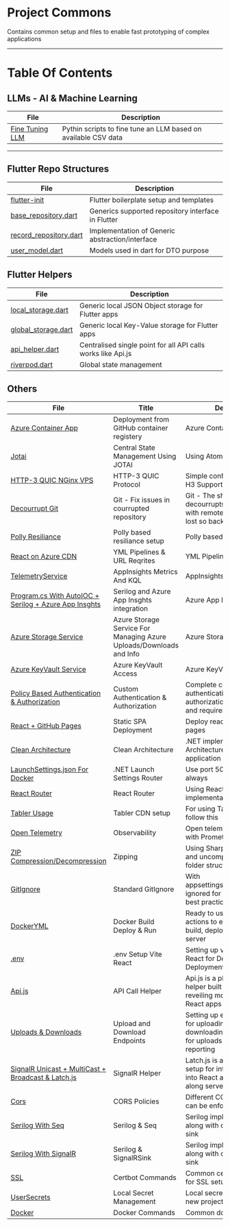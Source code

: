 # Project Commons
Contains common setup and files to enable fast prototyping of complex applications

<hr/>

# Table Of Contents

## LLMs - AI & Machine Learning

File | Description
--- | ---
<a href='docs/finetuning..md'>Fine Tuning LLM</a> | Pythin scripts to fine tune an LLM based on available CSV data

<hr/>

## Flutter Repo Structures

File | Description
--- | ---
<a href='commons/flutter/flutter-init.md'>flutter-init</a> | Flutter boilerplate setup and templates
<a href='commons/flutter/base_repository.md'>base_repository.dart</a> | Generics supported repository interface in Flutter
<a href='commons/flutter/record_repository.md'>record_repository.dart</a> | Implementation of Generic abstraction/interface
<a href='commons/flutter/user_model.md'>user_model.dart</a> | Models used in dart for DTO purpose

## Flutter Helpers

File | Description
--- | ---
<a href='commons/flutter/local_storage.md'>local_storage.dart</a> | Generic local JSON Object storage for Flutter apps
<a href='commons/flutter/global_storage.md'>global_storage.dart</a> | Generic local Key-Value storage for Flutter apps
<a href='commons/flutter/api_helper.md'>api_helper.dart</a> | Centralised single point for all API calls works like Api.js
<a href='commons/flutter/riverpod.md'>riverpod.dart</a> | Global state management

## Others

File | Title | Description
--- | --- | ---
<a href='commons/aca.md'>Azure Container App</a> | Deployment from GitHub container registery |  Azure Container App
<a href='commons/jotai.md'>Jotai</a> | Central State Management Using JOTAI |  Using Atoms
<a href='commons/nginx-conf.md'>HTTP-3 QUIC NGinx VPS</a> | HTTP-3 QUIC Protocol |  Simple conf for HTTP-3 QUIC H3 Support
<a href='commons/decourrupt-git.md'>Decourrupt Git</a> | Git - Fix issues in courrupted repository |  Git - The shell script decourrupts git and syncs with remote (Changes will be lost so backup)
<a href='commons/resiliance.md'>Polly Resiliance</a> | Polly based resiliance setup | Polly based resiliance setup
<a href='commons/react_cdn.md'>React on Azure CDN</a> | YML Pipelines & URL Reqrites | YML Pipelines & URL Reqrites
<a href='commons/AppInsightsMetricsAndKQL.md'>TelemetryService</a> | AppInsights Metrics And KQL | AppInsights Metrics And KQL
<a href='commons/AppInsghts.md'>Program.cs With AutoIOC + Serilog + Azure App Insghts</a> | Serilog and Azure App Insghts integration | Azure App Insghts
<a href='commons/AzureStorageService.md'>Azure Storage Service</a> | Azure Storage Service For Managing Azure Uploads/Downloads and Info | Azure Storage
<a href='commons/KeyVault.md'>Azure KeyVault Service</a> | Azure KeyVault Access | Azure KeyVault Access
<a href='commons/CustomAuth.md'>Policy Based Authentication & Authorization</a> | Custom Authentication & Authorization | Complete control of authentication and authorization using handlers and requirements
<a href='commons/ghpages.md'>React + GitHub Pages</a> | Static SPA Deployment | Deploy react app to Github pages
<a href='commons/CleanArchitecture.md'>Clean Architecture</a> | Clean Architecture | .NET implementation of Clean Architecture with a sample application
<a href='commons/LaunchSettings.md'>LaunchSettings.json For Docker</a> | .NET Launch Settings Router | Use port 5000 and 5001 always
<a href='commons/Router.md'>React Router</a> | React Router | Using React router for implementation
<a href='commons/Tabler.md'>Tabler Usage</a> | Tabler CDN setup | For using Tabler in React, Just follow this
<a href='commons/OpenTelemetry.md'>Open Telemetry</a> | Observability | Open telemetry integration with Promethieus
<a href='commons/SharpCompress.md'>ZIP Compression/Decompression</a> | Zipping | Using SharpLib to compress and uncompress preserving folder structure
<a href='commons/GitIgnore.md'>GitIgnore</a> | Standard GitIgnore | With appsettings.Development.json ignored for secret keeping best practice
<a href='commons/DockerYML.md'>DockerYML</a> | Docker Build Deploy & Run | Ready to use YML for GitHub actions to enable docker build, deploy and run on server
<a href='commons/Env.md'>.env</a> | .env Setup Vite React | Setting up variables in Vite React for Development and Deployment
<a href='commons/ApiJs.md'>Api.js</a> | API Call Helper | Api.js is a plug and play API helper built using Axios in reveiling module pattern into React apps
<a href='commons/UploadDownload.md'>Uploads & Downloads</a> | Upload and Download Endpoints | Setting up endpoints in .NET for uploading and downloading and using Api.js for uploads with progress reporting
<a href='commons/LatchJs.md'>SignalR Unicast + MultiCast + Broadcast & Latch.js</a> | SignalR Helper | Latch.js is a plug and play setup for integrating SignalR into React apps in a breeze along server config
<a href='commons/Cors.md'>Cors</a> | CORS Policies | Different CORS policies that can be enforced
<a href='commons/SerilogSeq.md'>Serilog With Seq</a> | Serilog & Seq | Serilog implementation in API along with custom SignalR sink
<a href='commons/SerilogSignalR.md'>Serilog With SignalR</a> | Serilog & SignalRSink | Serilog implementation in API along with custom SignalR sink
<a href='commons/Ssl.md'>SSL</a> | Certbot Commands | Common certbot commands for SSL setup on server
<a href='commons/UserSecrets.md'>UserSecrets</a> | Local Secret Management | Local secret management for new projects
<a href='commons/Docker.md'>Docker</a> | Docker Commands | Common docker commands
